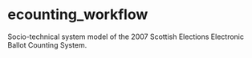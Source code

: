 # ecounting_workflow
Socio-technical system model of the 2007 Scottish Elections Electronic Ballot Counting System.
